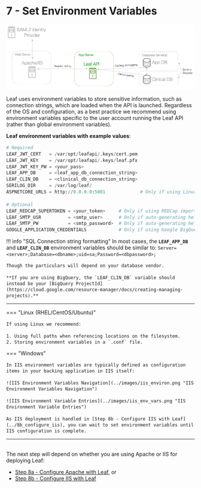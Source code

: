 # 7 - Set Environment Variables

![Infra](../images/infra_app_focus.png "Architecure-Focus-Example") 

Leaf uses environment variables to store sensitive information, such as connection strings, which are loaded when the API is launched. Regardless of the OS and configuration, as a best practice we recommend using environment variables specific to the user account running the Leaf API (rather than global environment variables).

**Leaf environment variables with example values**:

```python
# Required
LEAF_JWT_CERT   = /var/opt/leafapi/.keys/cert.pem 
LEAF_JWT_KEY    = /var/opt/leafapi/.keys/leaf.pfx 
LEAF_JWT_KEY_PW = <your_pass>                     
LEAF_APP_DB     = <leaf_app_db_connection_string> 
LEAF_CLIN_DB    = <clinical_db_connection_string> 
SERILOG_DIR     = /var/log/leaf/                  
ASPNETCORE_URLS = http://0.0.0.0:5001             # Only if using Linux

# Optional
LEAF_REDCAP_SUPERTOKEN = <your_token>     # Only if using REDCap import/export
LEAF_SMTP_USR          = <smtp_user>      # Only if auto-generating help emails
LEAF_SMTP_PW           = <smtp_password>  # Only if auto-generating help emails
GOOGLE_APPLICATION_CREDENTIALS            # Only if using Google BigQuery
```

!!! info "SQL Connection string formatting"
    In most cases, the **`LEAF_APP_DB`** and **`LEAF_CLIN_DB`** environment variables should be similar to:
    ```
    Server=<server>;Database=<dbname>;uid=sa;Password=<dbpassword>;
    ```

    Though the particulars will depend on your database vendor. 

    **If you are using BigQuery, the `LEAF_CLIN_DB` variable should instead be your [BigQuery ProjectId](https://cloud.google.com/resource-manager/docs/creating-managing-projects).**

---
=== "Linux (RHEL/CentOS/Ubuntu)"

    If using Linux we recommend:

    1. Using full paths when referencing locations on the filesystem.
    2. Storing environment variables in a `.conf` file.

=== "Windows"

    In IIS environment variables are typically defined as configuration items in your backing application in IIS itself:

    ![IIS Environment Variables Navigation](../images/iis_environ.png "IIS Environment Variables Navigation")

    ![IIS Environment Variable Entries](../images/iis_env_vars.png "IIS Environment Variable Entries")

    As IIS deployment is handled in [Step 8b - Configure IIS with Leaf](../8b_configure_iis), you can wait to set environment variables until IIS configuration is complete.
---

<br>
The next step will depend on whether you are using Apache or IIS for deploying Leaf:

- [Step 8a - Configure Apache with Leaf](../8a_configure_apache), or
- [Step 8b - Configure IIS with Leaf](../8b_configure_iis)